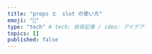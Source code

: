 ```yaml
---
title: "props と　slot の使い方"
emoji: "👋"
type: "tech" # tech: 技術記事 / idea: アイデア
topics: []
published: false
---
```

